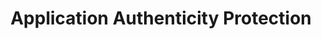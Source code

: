 ---
layout: tutorial
title: Application Authenticity Protection
breadcrumb_title: Overview
relevantTo: [android,ios,windows,cordova]
weight: 1
---